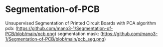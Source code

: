 # Segmentation-of-PCB
Unsupervised Segmentation of Printed Circuit Boards with PCA algorithm
pcb:
(https://github.com/mano3-1/Segmentation-of-PCB/blob/main/pcb.png)
segmentation mask:
(https://github.com/mano3-1/Segmentation-of-PCB/blob/main/pcb_seg.png)
